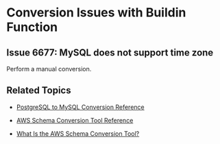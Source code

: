 # Conversion Issues with Buildin Function<a name="sct-reference-PostgreSQL-MySQL-Buildinfunction"></a>

## Issue 6677: MySQL does not support time zone<a name="sct-reference-6677"></a>

Perform a manual conversion\.

## Related Topics<a name="w3ab1c37c17c11d101b5"></a>

+  [PostgreSQL to MySQL Conversion Reference](sct-reference-PostgreSQL-MySQL-overview.md) 

+  [AWS Schema Conversion Tool Reference](CHAP_SchemaConversionTool.Reference.md) 

+  [What Is the AWS Schema Conversion Tool?](Welcome.md) 